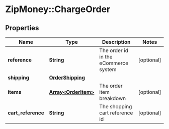 # ZipMoney::ChargeOrder

## Properties
Name | Type | Description | Notes
------------ | ------------- | ------------- | -------------
**reference** | **String** | The order id in the eCommerce system | [optional] 
**shipping** | [**OrderShipping**](OrderShipping.md) |  | 
**items** | [**Array&lt;OrderItem&gt;**](OrderItem.md) | The order item breakdown | [optional] 
**cart_reference** | **String** | The shopping cart reference id | [optional] 


